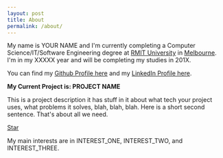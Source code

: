 ```yaml
---
layout: post
title: About
permalink: /about/
---
```


My name is YOUR NAME and I'm currently completing a Computer Science/IT/Software Engineering degree at [RMIT University](http://www.rmit.edu.au/) in [Melbourne](https://en.wikipedia.org/wiki/Melbourne). I'm in my XXXXX year and will be completing my studies in 201X.

You can find my [Github Profile here](https://github.com/thundergolfer) and my [LinkedIn Profile here](https://www.linkedin.com/in/jonathonbelotti/).

**My Current Project is: PROJECT NAME**

This is a project description it has stuff in it about what tech your project uses, what problems it solves, blah, blah, blah. Here is a short second sentence. That's about all we need.

<a class="github-button" href="https://github.com/thundergolfer/the-general-problem-solver" data-style="mega" data-count-href="/thundergolfer/the-general-problem-solver" data-count-api="/repos/thundergolfer/the-general-problem-solver#stargazers_count" data-count-aria-label="# stargazers on GitHub" aria-label="Star PROJECT NAME on GitHub">Star</a>
<script async defer src="https://buttons.github.io/buttons.js"></script>

My main interests are in INTEREST_ONE, INTEREST_TWO, and INTEREST_THREE.

